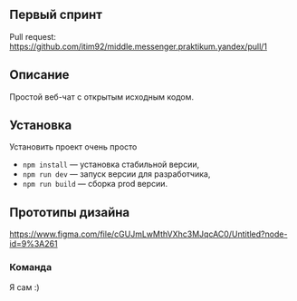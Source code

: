 ## Первый спринт
Pull request: https://github.com/itim92/middle.messenger.praktikum.yandex/pull/1

## Описание
Простой веб-чат с открытым исходным кодом.

## Установка

Установить проект очень просто
- `npm install` — установка стабильной версии,
- `npm run dev` — запуск версии для разработчика,
- `npm run build` — сборка prod версии.

## Прототипы дизайна
https://www.figma.com/file/cGUJmLwMthVXhc3MJqcAC0/Untitled?node-id=9%3A261

### **Команда**

Я сам :)